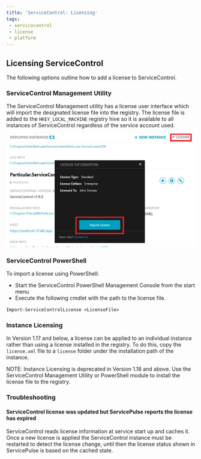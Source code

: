 ```yaml
---
title: 'ServiceControl: Licensing'
tags:
 - servicecontrol
 - license
 - platform
---
```



## Licensing ServiceControl

The following options outline how to add a license to ServiceControl.


### ServiceControl Management Utility

The ServiceControl Management utility has a license user interface which will import the designated license file into the registry. The license file is added to the `HKEY_LOCAL_MACHINE` registry hive so it is available to all instances of ServiceControl regardless of the service account used.

![](managementutil-addlicense.png 'width=500')


### ServiceControl PowerShell

To import a license using PowerShell:

* Start the ServiceControl PowerShell Management Console from the start menu
* Execute the following cmdlet with the path to the license file.

```ps
Import-ServiceControlLicense <LicenseFile>
```


### Instance Licensing

In Version 1.17 and below, a license can be applied to an individual instance rather than using a license installed in the registry. To do this, copy the `license.xml` file to a `license` folder under the installation path of the instance.

NOTE: Instance Licensing is deprecated in Version 1.18 and above. Use the ServiceControl Management Utility or PowerShell module to install the license file to the registry.


### Troubleshooting


#### ServiceControl license was updated but ServicePulse reports the license has expired

ServiceControl reads license information at service start up and caches it. Once a new license is applied the ServiceControl instance must be restarted to detect the license change, until then the license status shown in ServicePulse is based on the cached state.